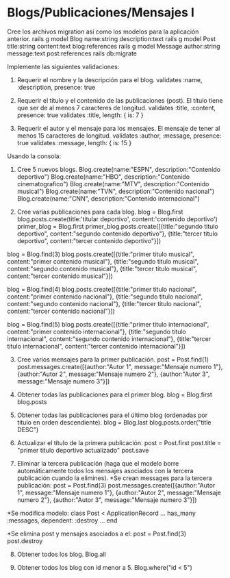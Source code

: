 # Blogs/Publicaciones/Mensajes I

Cree los archivos migration así como los modelos para la aplicación anterior.
rails g model Blog name:string description:text
rails g model Post title:string content:text blog:references
rails g model Message author:string message:text post:references
rails db:migrate

Implemente las siguientes validaciones:
1.	Requerir el nombre y la descripción para el blog.
validates :name, :description, presence: true

2.	Requerir el título y el contenido de las publicaciones (post). El título tiene que ser de al menos 7 caracteres de longitud.
validates :title, :content, presence: true
validates :title, length: { is: 7 }

3.	Requerir el autor y el mensaje para los mensajes. El mensaje de tener al menos 15 caracteres de longitud.
validates :author, :message, presence: true
validates :message, length: { is: 15 }

Usando la consola:
1.	Cree 5 nuevos blogs.
Blog.create(name:"ESPN", description:"Contenido deportivo")
Blog.create(name:"HBO", description:"Contenido cinematografico")
Blog.create(name:"MTV", description:"Contenido musical")
Blog.create(name:"TVN", description:"Contenido nacional")
Blog.create(name:"CNN", description:"Contenido internacional")

2.	Cree varias publicaciones para cada blog.
blog = Blog.first
blog.posts.create(title:'titular deportivo', content:'contenido deportivo')
primer_blog = Blog.first
primer_blog.posts.create([{title:"segundo titulo deportivo", content:"segundo contenido deportivo"}, {title:"tercer titulo deportivo", content:"tercer contenido deportivo"}])

blog = Blog.find(3)
blog.posts.create([{title:"primer titulo musical", content:"primer contenido musical"}, {title:"segundo titulo musical", content:"segundo contenido musical"}, {title:"tercer titulo musical", content:"tercer contenido musical"}])

blog = Blog.find(4)
blog.posts.create([{title:"primer titulo nacional", content:"primer contenido nacional"}, {title:"segundo titulo nacional", content:"segundo contenido nacional"}, {title:"tercer titulo nacional", content:"tercer contenido nacional"}])

blog = Blog.find(5)
blog.posts.create([{title:"primer titulo internacional", content:"primer contenido internacional"}, {title:"segundo titulo internacional", content:"segundo contenido internacional"}, {title:"tercer titulo internacional", content:"tercer contenido internacional"}])

3.	Cree varios mensajes para la primer publicación.
post = Post.find(1)
post.messages.create([{author:"Autor 1", message:"Mensaje numero 1"}, {author:"Autor 2", message:"Mensaje numero 2"}, {author:"Autor 3", message:"Mensaje numero 3"}])

4.	Obtener todas las publicaciones para el primer blog.
blog = Blog.first
blog.posts

5.	Obtener todas las publicaciones para el último blog (ordenadas por titulo en orden descendiente).
blog = Blog.last
blog.posts.order("title DESC")

6.	Actualizar el título de la primera publicación.
post = Post.first
post.title = "primer titulo deportivo actualizado"
post.save

7.	Eliminar la tercera publicación (haga que el modelo borre automáticamente todos los mensajes asociados con la tercera publicación cuando la elimines).
*Se crean messages para la tercera publicación:
post = Post.find(3)
post.messages.create([{author:"Autor 1", message:"Mensaje numero 1"}, {author:"Autor 2", message:"Mensaje numero 2"}, {author:"Autor 3", message:"Mensaje numero 3"}])

*Se modifica modelo:
class Post < ApplicationRecord
...
has_many :messages, dependent: :destroy
...
end

*Se elimina post y mensajes asociados a el:
post = Post.find(3)
post.destroy

8.	Obtener todos los blog.
Blog.all

9.	Obtener todos los blog con id menor a 5.
Blog.where("id < 5")